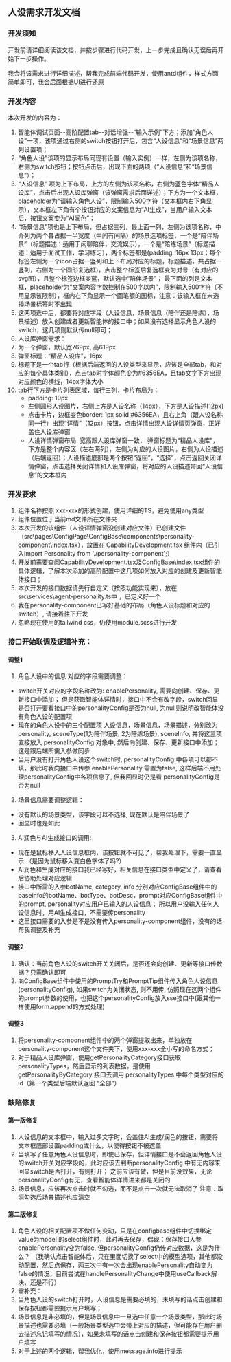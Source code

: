 ## 人设需求开发文档

### 开发须知

开发前请详细阅读该文档，并按步骤进行代码开发，上一步完成且确认无误后再开始下一步操作。

我会将该需求进行详细描述，帮我完成前端代码开发，使用antd组件，样式方面简单即可，我会后面根据UI进行还原

### 开发内容

本次开发的内容为：

1. 智能体调试页面--高阶配置tab--对话增强--“输入示例”下方；添加“角色人设”一项，该项通过右侧的switch按钮打开后，包含“人设信息”和“场景信息”两列设置项；
2. “角色人设”该项的显示布局同现有设置（输入实例）一样，左侧为该项名称，右侧为switch按钮；按钮点击后，出现下面的两项（“人设信息”和“场景信息”）；
3. “人设信息” 项为上下布局，上方的左侧为该项名称，右侧为蓝色字体“精品人设库”，点击后出现人设库弹窗（该弹窗需求后面详述）；下方为一个文本框，placeholder为“请输入角色人设”，限制输入500字符（文本框内右下角显示），文本框左下角有个按钮对应的文案信息为“AI生成”，当用户输入文本后，按钮文案变为“AI润色”；
4. “场景信息”项也是上下布局，但占据三列，最上面一列，左侧为该项名称，中介列为两个各占据一半宽度（中间有间隔）的场景选项标签，一个是“陪伴场景”（标题描述：适用于闲聊陪伴，交流娱乐），一个是“陪练场景”（标题描述：适用于面试工作，学习练习），两个标签都是(padding: 16px 13px；每个标签左侧为一个icon占据一竖列和上下布局对应的标题，标题描述，共占据一竖列，右侧为一个圆形复选框)，点击整个标签后复选框变为对号（有对应的svg图），且整个标签边框变蓝，默认选中“陪伴场景”；
   最下面的列是文本框，placeholder为“文案内容字数控制在500字以内”，限制输入500字符（不用显示该限制），框内右下角显示一个画笔额的图标，注意：该输入框在未选择场景标签时不出现
5. 这两项选中后，都要将对应字段（人设信息，场景信息（陪伴还是陪练），场景描述）放入创建或者更新智能体的接口中；如果没有选择显示角色人设的switch，这几项则默认传null即可；
6. 人设库弹窗需求：
7. 为一个弹窗，默认宽769px, 高619px
8. 弹窗标题：“精品人设库”，16px
9. 标题下是一个tab行（根据后端返回的人设类型来显示，应该是全部tab，和对应的每个具体类别），点击tab时字体颜色变为#6356EA，且tab文字下方出现对应颜色的横线，14px字体大小
10. tab行下方是卡片列表区域，每行三列，卡片布局为：
    - padding: 10px
    - 左侧圆形人设图片，右侧上方是人设名称（14px），下方是人设描述(12px)
    - 点击卡片，边框变色border: 1px solid #6356EA，且右上角（跟人设名称同一行）出现“详情”（12px）按钮，点击详情出现人设详情页弹窗，正好盖住人设库弹窗
    - 人设详情弹窗布局: 宽高跟人设库弹窗一致， 弹窗标题为“精品人设库”，下方是整个内容区（左右两列），左侧为对应的人设图片，右侧为人设描述（后端返回）；人设描述底部是两个按钮“返回”，“选择”，点击返回关闭详情弹窗，点击选择关闭详情和人设库弹窗，将对应的人设描述带回“人设信息”的文本框内

### 开发要求

1. 组件名称按照 xxx-xxx的形式创建，使用详细的TS，避免使用any类型
2. 组件位置位于当前md文件所在文件夹
3. 本次开发的该组件（人设详情弹窗没创建对应文件）已创建文件（src\pages\ConfigPage\ConfigBase\components\personality-component\index.tsx），放置在 CapabilityDevelopment.tsx 组件内（已引入import Personality from './personality-component';）
4. 开发前需要查阅CapabilityDevelopment.tsx及ConfigBase\index.tsx组件的具体逻辑，了解本次添加的高阶配置中这几项如何放入对应的创建及更新智能体接口；
5. 本次开发的接口数据请先行自定义（按照功能实现来），放在src\services\agent-personality.ts中 ，已定义好一个
6. 我在personality-component已写好基础的布局（角色人设标题和对应的switch）, 请接着往下开发
7. 忽略现在使用的tailwind css，仍使用module.scss进行开发

### 接口开始联调及逻辑补充：

#### 调整1

1. 角色人设中的信息 对应的字段需要调整：

- switch开关对应的字段名称改为: enablePersonality, 需要向创建、保存、更新接口中添加；
  但是获取智能体详情时，接口中不会有改字段，switch回显是否打开要看接口中的personalityConfig是否为null, 为null则说明改智能体没有角色人设的配置项
- 现在的角色人设中的三个配置项 人设信息，场景信息，场景描述，分别改为 personality, sceneType(1为陪伴场景, 2为陪练场景), sceneInfo, 并将这三项直接放入 personalityConfig 对象中, 然后向创建、保存、更新接口中添加；
  这是跟后端所需入参做同步
- 当用户没有打开角色人设这个switch时, personalityConfig 中各项可以都不填，那此时我向接口中传参 enablePersonality 需置为false, 这样后端不用处理personalityConfig中各项信息了, 但我回显时仍是看 personalityConfig是否为null

2. 场景信息需要调整逻辑：

- 没有默认的场景类型，该字段可以不选择, 现在默认是陪伴场景了
- 回显时也是如此

3. AI润色与AI生成接口的调用:

- 现在是鼠标移入人设信息框内，该按钮就不可见了，帮我处理下，需要一直显示 （是因为鼠标移入变白色字体了吗?）
- AI润色和生成对应的接口我已经写好，相关信息在接口类型中定义了，请查看后协助处理对应逻辑
- 接口中所需的入参botName, category, info 分别对应ConfigBase组件中的baseinfo的botName、botType、botDesc，prompt对应ConfigBase组件中的prompt, personality对应用户已输入的人设信息；
  所以用户没输入任何人设信息时，用AI生成接口，不需要传personality
- 这里接口需要的入参是不是没有传入personality-component组件，没有的话帮我调整及补充

#### 调整2

1. 确认：当前角色人设的switch开关关闭后，是否还会向创建、更新等接口传数据？只需确认即可
2. 向ConfigBase组件中使用的PromptTry和PromptTip组件传入角色人设信息(personalityConfig), 如果switch为关闭状态, 则不用传, 仿照现在这两个组件的prompt参数的使用，也把这个personalityConfig放入sse接口中(跟其他一样使用form.append的方式处理)

#### 调整3

1. 将personality-component组件中的两个弹窗提取出来，单独放在personality-component这个文件夹下，使用xxx-xxx全小写的命名方式；
2. 对于精品人设库弹窗，使用getPersonalityCategory接口获取personalityTypes，然后显示的列表数据，是使用 getPersonalityByCategory 接口去调用 personalityTypes 中每个类型对应的id（第一个类型后端默认返回 “全部”）

### 缺陷修复

#### 第一版修复

1. 人设信息的文本框中，输入过多文字时，会盖住AI生成/润色的按钮，需要将文本框底部设置padding或什么，以使得按钮不被遮盖
2. 当填写了任意角色人设信息时，即使已保存，但详情接口是不会返回角色人设的switch开关对应字段的，此时应该去判断personalityConfig 中有无内容来回显switch是否打开，有则打开；
   之前应该有做，但是目前没效果，无论personalityConfig有无，查看智能体详情进来都是关闭的
3. 场景信息，应该再次点击时就不勾选，而不是点击一次就无法取消了
   注意：取消勾选后场景描述也应清空

#### 第二版修复

1. 角色人设的相关配置项不做任何变动，只是在configbase组件中切换绑定value为model 的select组件时，此时再去保存，偶现：保存接口入参enablePersonality变为false, 但personalityConfig仍传对应数据，这是为什么？
   （我确认点击智能体后，只在里面切换了select中的模型选项，其他都没动配置，然后点保存，两三次中有一次会出现enablePersonality自动变为false的情况，目前尝试在handlePersonalityChange中使用useCallback解决，还是不行）
2. 需补充：
3. 当角色人设的switch打开时，人设信息是需要必填的，未填写的话点击创建和保存按钮都需要提示用户填写；
4. 场景信息是非必填的，但是场景信息中一旦选中任意一个场景类型，那此时场景描述也需要必填（一般场景类型选中会带上对应的描述，但可能存在用户删去描述忘记填写的情况），如果未填写的话点击创建和保存按钮都需要提示用户填写
5. 对于上述的两个逻辑，帮我优化，使用message.info进行提示
